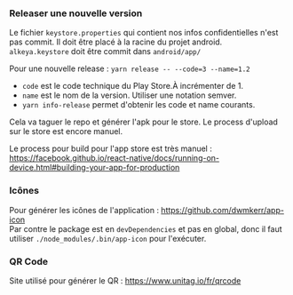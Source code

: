 ### Releaser une nouvelle version
Le fichier `keystore.properties` qui contient nos infos confidentielles n'est pas commit.
Il doit être placé à la racine du projet android.  
`alkeya.keystore` doit être commit dans `android/app/`

Pour une nouvelle release :
`yarn release -- --code=3 --name=1.2` 
 - `code` est le code technique du Play Store.À incrémenter de 1.
 - `name` est le nom de la version. Utiliser une notation semver.
 - `yarn info-release` permet d'obtenir les code et name courants.
 
Cela va taguer le repo et générer l'apk pour le store. Le process d'upload sur le store est encore manuel.

Le process pour build pour l'app store est très manuel : https://facebook.github.io/react-native/docs/running-on-device.html#building-your-app-for-production

### Icônes
Pour générer les icônes de l'application : https://github.com/dwmkerr/app-icon  
Par contre le package est en `devDependencies` et pas en global, donc il faut utiliser `./node_modules/.bin/app-icon` pour l'exécuter.

### QR Code
Site utilisé pour générer le QR : https://www.unitag.io/fr/qrcode